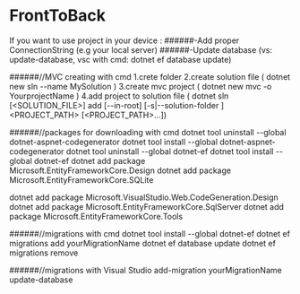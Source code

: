# FrontToBack
If you want to use project in your device :
######-Add proper ConnectionString (e.g your local server)
######-Update database (vs: update-database, 
vsc with cmd: dotnet ef database update)

######//MVC creating with cmd
1.crete folder
2.create solution file (   dotnet new sln --name MySolution   )
3.create mvc project ( dotnet new mvc -o YourprojectName )
4.add project to solution file ( dotnet sln [<SOLUTION_FILE>] add [--in-root] [-s|--solution-folder <PATH>] <PROJECT_PATH> [<PROJECT_PATH>...])


######//packages for downloading with cmd
dotnet tool uninstall --global dotnet-aspnet-codegenerator
dotnet tool install --global dotnet-aspnet-codegenerator
dotnet tool uninstall --global dotnet-ef
dotnet tool install --global dotnet-ef
dotnet add package Microsoft.EntityFrameworkCore.Design
dotnet add package Microsoft.EntityFrameworkCore.SQLite

dotnet add package Microsoft.VisualStudio.Web.CodeGeneration.Design
dotnet add package Microsoft.EntityFrameworkCore.SqlServer
dotnet add package Microsoft.EntityFrameworkCore.Tools

######//migrations with cmd 
dotnet tool install --global dotnet-ef
dotnet ef migrations add yourMigrationName
dotnet ef database update
dotnet ef migrations remove

######//migrations with Visual Studio
add-migration yourMigrationName
update-database
